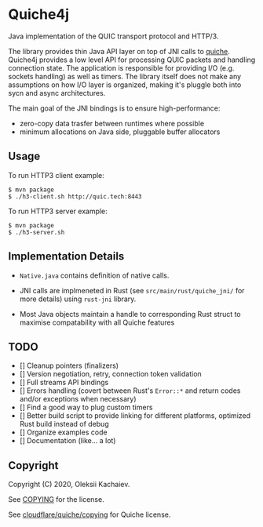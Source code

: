 # Quiche4j

Java implementation of the QUIC transport protocol and HTTP/3.

The library provides thin Java API layer on top of JNI calls to [quiche](https://github.com/cloudflare/quiche). Quiche4j provides a low level API for processing QUIC packets and handling connection state. The application is responsible for providing I/O (e.g. sockets handling) as well as timers. The library itself does not make any assumptions on how I/O layer is organized, making it's pluggle both into sycn and async architectures.

The main goal of the JNI bindings is to ensure high-performance:
* zero-copy data trasfer between runtimes where possible
* minimum allocations on Java side, pluggable buffer allocators

## Usage

To run HTTP3 client example:

```
$ mvn package
$ ./h3-client.sh http://quic.tech:8443
```

To run HTTP3 server example:

```
$ mvn package
$ ./h3-server.sh
```

## Implementation Details

* `Native.java` contains definition of native calls.

* JNI calls are implmeneted in Rust (see `src/main/rust/quiche_jni/` for more details) using `rust-jni` library.

* Most Java objects maintain a handle to corresponding Rust struct to maximise compatability with all Quiche features 

## TODO

- [] Cleanup pointers (finalizers)
- [] Version negotiation, retry, connection token validation
- [] Full streams API bindings
- [] Errors handling (covert between Rust's `Error::*` and return codes and/or exceptions when necessary)
- [] Find a good way to plug custom timers
- [] Better build script to provide linking for different platforms, optimized Rust build instead of debug
- [] Organize examples code
- [] Documentation (like... a lot)

## Copyright

Copyright (C) 2020, Oleksii Kachaiev.

See [COPYING](/COPYING) for the license.

See [cloudflare/quiche/copying](https://github.com/cloudflare/quiche/blob/master/COPYING) for Quiche license.